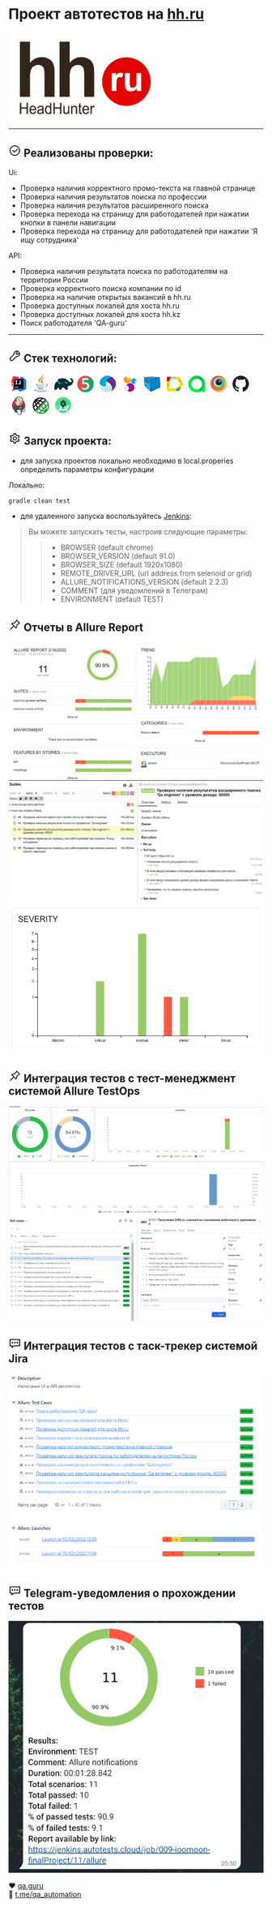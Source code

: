 # Проект автотестов на [hh.ru](https://hh.ru/)

<img align="center" src="https://github.com/ioomoon/QA-guru-graduation/blob/master/img/hh.jpg?raw=true" width="300">

---

## <img src="https://github.com/ioomoon/QA-guru-graduation/blob/master/img/icon5.png?raw=true" width="25"> Реализованы проверки:

Ui:
- Проверка наличия корректного промо-текста на главной странице
- Проверка наличия результатов поиска по профессии
- Проверка наличия результатов расширенного поиска
- Проверка перехода на страницу для работодателей при нажатии кнопки в панели навигации
- Проверка перехода на страницу для работодателей при нажатии 'Я ищу сотрудника'

API:
- Проверка наличия результата поиска по работодателям на территории России
- Проверка корректного поиска компании по id
- Проверка на наличие открытых вакансий в hh.ru
- Проверка доступных локалей для хоста hh.ru
- Проверка доступных локалей для хоста hh.kz
- Поиск работодателя 'QA-guru'

---
## <img src="https://github.com/ioomoon/QA-guru-graduation/blob/master/img/icon2.png?raw=true" width="25"> Стек технологий:
![](img/Intelij_IDEA.png "IntelliJ IDEA")
![](img/Java.png "Java")
![](img/Gradle.png "Gradle")
![](img/JUnit5.png "JUnit5")
![](img/Appium.png "Appium")
![](img/Selenide.png "Selenide")
![](img/Selenoid.png "Selenoid")
![](img/Allure_Report.png "Allure")
![](img/allureTestOps.png "AllureTestOps")
![](img/Browserstack.png "Browserstack")
![](img/Github.png "GitHub")
![](img/Jenkins.png "Jenkins")
![](img/Rest-Assured.png "Rest-Assured")
![](img/AndroidStudio.png "Android Studio")



## <img src="https://github.com/ioomoon/QA-guru-graduation/blob/master/img/icon4.png?raw=true" width="25"> Запуск проекта:
- для запуска проектов локально необходимо в local.properies определить параметры конфигурации

Локально:
```bash
gradle clean test
```
- для удаленного запуска воспользуйтесь [Jenkins](https://jenkins.autotests.cloud/job/009-ioomoon-finalProject/):
  
> Вы можете запускать тесты, настроив следующие параметры:
  >> * BROWSER (default chrome)
  >> * BROWSER_VERSION (default 91.0)
  >> * BROWSER_SIZE (default 1920x1080)
  >> * REMOTE_DRIVER_URL (url address from selenoid or grid)
  >> * ALLURE_NOTIFICATIONS_VERSION (default 2.2.3)
  >> * COMMENT (для уведомлений в Телеграм)
  >> * ENVIRONMENT (default TEST)


## <img src="https://github.com/ioomoon/QA-guru-graduation/blob/master/img/icon6.png?raw=true" width="25"> Отчеты в Allure Report
![](img/allure1.png "allure")
![](img/allure2.png "allure")
![](img/severity.png "allure")

## <img src="https://github.com/ioomoon/QA-guru-graduation/blob/master/img/icon6.png?raw=true" width="25"> Интеграция тестов c тест-менеджмент системой Allure TestOps
![](img/allure_testOps1.png "allure_testOps")
![](img/allure_testOps2.png "allure_testOps")


## <img src="https://github.com/ioomoon/QA-guru-graduation/blob/master/img/icon1.png?raw=true" width="25"> Интеграция тестов c таск-трекер системой Jira
![](img/jira.png "jira")

## <img src="https://github.com/ioomoon/QA-guru-graduation/blob/master/img/icon1.png?raw=true" width="25"> Telegram-уведомления о прохождении тестов
![](img/telegram_notification.png "telegram_notification")



:heart: <a target="_blank" href="https://qa.guru">qa.guru</a><br/>
:blue_heart: <a target="_blank" href="https://t.me/qa_automation">t.me/qa_automation</a>
